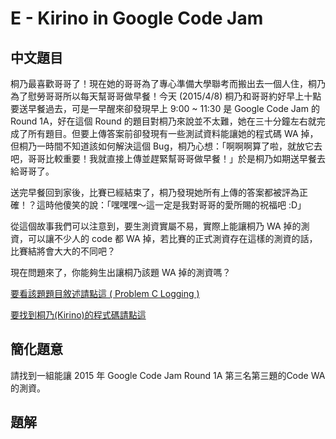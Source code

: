 # E - Kirino in Google Code Jam

## 中文題目

桐乃最喜歡哥哥了！現在她的哥哥為了專心準備大學聯考而搬出去一個人住，桐乃為了慰勞哥哥所以每天幫哥哥做早餐！今天 (2015/4/8) 桐乃和哥哥約好早上十點要送早餐過去，可是一早醒來卻發現早上 9:00 ~ 11:30 是 Google Code Jam 的 Round 1A，好在這個 Round 的題目對桐乃來說並不太難，她在三十分鐘左右就完成了所有題目。但要上傳答案前卻發現有一些測試資料能讓她的程式碼 WA 掉，但桐乃一時間不知道該如何解決這個 Bug，桐乃心想：「啊啊啊算了啦，就放它去吧，哥哥比較重要！我就直接上傳並趕緊幫哥哥做早餐！」於是桐乃如期送早餐去給哥哥了。

送完早餐回到家後，比賽已經結束了，桐乃發現她所有上傳的答案都被評為正確！？這時他傻笑的說：「嘿嘿嘿～這一定是我對哥哥的愛所賜的祝福吧 :D」

從這個故事我們可以注意到，要生測資實屬不易，實際上能讓桐乃 WA 掉的測資，可以讓不少人的 code 都 WA 掉，若比賽的正式測資存在這樣的測資的話，比賽結將會大大的不同吧？

現在問題來了，你能夠生出讓桐乃該題 WA 掉的測資嗎？

[要看該題題目敘述請點這 ( Problem C Logging )](http://code.google.com/codejam/contest/4224486/dashboard#s=p2)

[要找到桐乃(Kirino)的程式碼請點這](http://code.google.com/codejam/contest/4224486/scoreboard?c=4224486#vt=1&vf=1)

## 簡化題意

請找到一組能讓 2015 年 Google Code Jam Round 1A 第三名第三題的Code WA 的測資。

## 題解